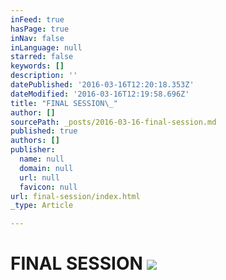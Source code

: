 ```yaml
---
inFeed: true
hasPage: true
inNav: false
inLanguage: null
starred: false
keywords: []
description: ''
datePublished: '2016-03-16T12:20:18.353Z'
dateModified: '2016-03-16T12:19:58.696Z'
title: "FINAL SESSION\_"
author: []
sourcePath: _posts/2016-03-16-final-session.md
published: true
authors: []
publisher:
  name: null
  domain: null
  url: null
  favicon: null
url: final-session/index.html
_type: Article

---
```

# FINAL SESSION ![](https://the-grid-user-content.s3-us-west-2.amazonaws.com/9d8033f8-db07-42b9-9490-8ac7266e92bf.png)